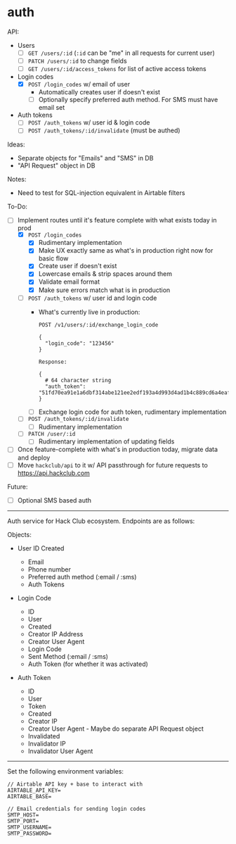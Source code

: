 # auth

API:

- Users
  - [ ] `GET /users/:id` (`:id` can be "me" in all requests for current user)
  - [ ] `PATCH /users/:id` to change fields
  - [ ] `GET /users/:id/access_tokens` for list of active access tokens
- Login codes
  - [x] `POST /login_codes` w/ email of user
    - Automatically creates user if doesn't exist
    - [ ] Optionally specify preferred auth method. For SMS must have email set
- Auth tokens
  - [ ] `POST /auth_tokens` w/ user id & login code
  - [ ] `POST /auth_tokens/:id/invalidate` (must be authed)

Ideas:

- Separate objects for "Emails" and "SMS" in DB
- "API Request" object in DB

Notes:

- Need to test for SQL-injection equivalent in Airtable filters

To-Do:

- [ ] Implement routes until it's feature complete with what exists today in prod
  - [x] `POST /login_codes`
    - [x] Rudimentary implementation
    - [x] Make UX exactly same as what's in production right now for basic flow
    - [x] Create user if doesn't exist
    - [x] Lowercase emails & strip spaces around them
    - [x] Validate email format
    - [x] Make sure errors match what is in production
  - [ ] `POST /auth_tokens` w/ user id and login code
    - What's currently live in production:

          POST /v1/users/:id/exchange_login_code

          {
            "login_code": "123456"
          }

          Response:

          {
            # 64 character string
            "auth_token": "51fd70ea91e1a6dbf314abe121ee2edf193a4d993d4ad1b4c889cd6a4eaf3bc1"
          }

    - [ ] Exchange login code for auth token, rudimentary implementation
  - [ ] `POST /auth_tokens/:id/invalidate`
    - [ ] Rudimentary implementation
  - [ ] `PATCH /user/:id`
    - [ ] Rudimentary implementation of updating fields
- [ ] Once feature-complete with what's in production today, migrate data and deploy
- [ ] Move `hackclub/api` to it w/ API passthrough for future requests to https://api.hackclub.com

Future:

- [ ] Optional SMS based auth

---

Auth service for Hack Club ecosystem. Endpoints are as follows:

Objects:

- User ID Created
  - Email
  - Phone number
  - Preferred auth method (:email / :sms)
  - Auth Tokens

- Login Code
  - ID
  - User
  - Created
  - Creator IP Address
  - Creator User Agent
  - Login Code
  - Sent Method (:email / :sms)
  - Auth Token (for whether it was activated)

- Auth Token
  - ID
  - User
  - Token
  - Created
  - Creator IP
  - Creator User Agent - Maybe do separate API Request object
  - Invalidated
  - Invalidator IP
  - Invalidator User Agent

---

Set the following environment variables:

```
// Airtable API key + base to interact with
AIRTABLE_API_KEY=
AIRTABLE_BASE=

// Email credentials for sending login codes
SMTP_HOST=
SMTP_PORT=
SMTP_USERNAME=
SMTP_PASSWORD=
```
